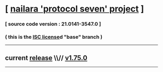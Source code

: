 
# [ [nailara 'protocol seven' project](http://nailara.network/) ]

### [ source code version : 21.0141-3547.0 ]

### ( this is the [ISC license](license)d "base" branch )
---
## current [release](https://github.com/taekiten/nailara/releases) \\\\// [v1.75.0](https://github.com/taekiten/nailara/releases/tag/v1.75.0)
---

